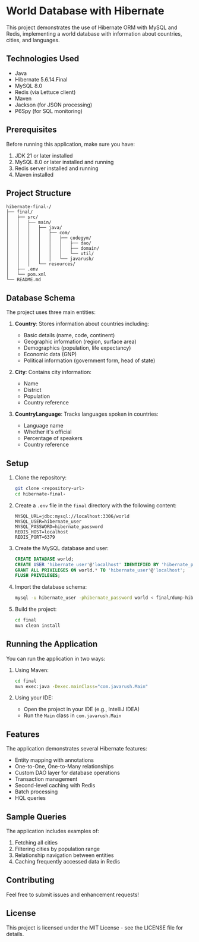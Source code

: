 # World Database with Hibernate

This project demonstrates the use of Hibernate ORM with MySQL and Redis, implementing a world database with information about countries, cities, and languages.

## Technologies Used

- Java
- Hibernate 5.6.14.Final
- MySQL 8.0
- Redis (via Lettuce client)
- Maven
- Jackson (for JSON processing)
- P6Spy (for SQL monitoring)

## Prerequisites

Before running this application, make sure you have:

1. JDK 21 or later installed
2. MySQL 8.0 or later installed and running
3. Redis server installed and running
4. Maven installed

## Project Structure

```
hibernate-final-/
├── final/
│   ├── src/
│   │   ├── main/
│   │   │   ├── java/
│   │   │   │   ├── com/
│   │   │   │   │   ├── codegym/
│   │   │   │   │   │   ├── dao/
│   │   │   │   │   │   ├── domain/
│   │   │   │   │   │   └── util/
│   │   │   │   │   └── javarush/
│   │   │   └── resources/
│   ├── .env
│   └── pom.xml
└── README.md
```

## Database Schema

The project uses three main entities:

1. **Country**: Stores information about countries including:
   - Basic details (name, code, continent)
   - Geographic information (region, surface area)
   - Demographics (population, life expectancy)
   - Economic data (GNP)
   - Political information (government form, head of state)

2. **City**: Contains city information:
   - Name
   - District
   - Population
   - Country reference

3. **CountryLanguage**: Tracks languages spoken in countries:
   - Language name
   - Whether it's official
   - Percentage of speakers
   - Country reference

## Setup

1. Clone the repository:
   ```bash
   git clone <repository-url>
   cd hibernate-final-
   ```

2. Create a `.env` file in the `final` directory with the following content:
   ```
   MYSQL_URL=jdbc:mysql://localhost:3306/world
   MYSQL_USER=hibernate_user
   MYSQL_PASSWORD=hibernate_password
   REDIS_HOST=localhost
   REDIS_PORT=6379
   ```

3. Create the MySQL database and user:
   ```sql
   CREATE DATABASE world;
   CREATE USER 'hibernate_user'@'localhost' IDENTIFIED BY 'hibernate_password';
   GRANT ALL PRIVILEGES ON world.* TO 'hibernate_user'@'localhost';
   FLUSH PRIVILEGES;
   ```

4. Import the database schema:
   ```bash
   mysql -u hibernate_user -phibernate_password world < final/dump-hibernate-final.sql
   ```

5. Build the project:
   ```bash
   cd final
   mvn clean install
   ```

## Running the Application

You can run the application in two ways:

1. Using Maven:
   ```bash
   cd final
   mvn exec:java -Dexec.mainClass="com.javarush.Main"
   ```

2. Using your IDE:
   - Open the project in your IDE (e.g., IntelliJ IDEA)
   - Run the `Main` class in `com.javarush.Main`

## Features

The application demonstrates several Hibernate features:

- Entity mapping with annotations
- One-to-One, One-to-Many relationships
- Custom DAO layer for database operations
- Transaction management
- Second-level caching with Redis
- Batch processing
- HQL queries

## Sample Queries

The application includes examples of:

1. Fetching all cities
2. Filtering cities by population range
3. Relationship navigation between entities
4. Caching frequently accessed data in Redis

## Contributing

Feel free to submit issues and enhancement requests!

## License

This project is licensed under the MIT License - see the LICENSE file for details.
